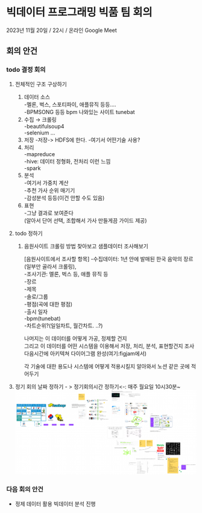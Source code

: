 # 빅데이터 프로그래밍 빅품 팀 회의

2023년 11월 20일 / 22시 / 온라인 Google Meet

## 회의 안건

### todo 결정 회의

1. 전체적인 구조 구상하기
   1. 데이터 소스  
      -멜론, 벅스, 스포티파이, 애플뮤직 등등....  
      -BPMSONG 등등 bpm 나와있는 사이트 tunebat
   2. 수집 → 크롤링  
      -beautifulsoup4  
      -selenium
      ...
   3. 저장 -저장-> HDFS에 한다. -여기서 어떤기술 사용?
   4. 처리  
      -mapreduce  
      -hive: 데이터 정형화, 전처리 이런 느낌  
      -spark
   5. 분석  
      -여기서 가중치 계산  
      -추천 가사 순위 매기기  
      -감성분석 등등(이건 안할 수도 있음)
   6. 표현  
      -그냥 결과로 보여준다  
      (알아서 단어 선택, 조합해서 가사 만들게끔 가이드 제공)
2. todo 정하기

   1. 음원사이트 크롤링 방법 찾아보고 샘플데이터 조사해보기

      [음원사이트에서 조사할 항목] -수집데이터: 1년 안에 발매된 한국 음악의 장르(일부만 골라서 크롤링),  
      -조사기관: 멜론, 벅스 등, 애플 뮤직 등  
      -장르  
      -제목  
      -솔로/그룹  
      -평점(곡에 대한 평점)  
      -출시 일자  
      -bpm(tunebat)  
      -차트순위?(일일차트, 월간차트. ..?)

      나머지는 이 데이터를 어떻게 가공, 정제할 건지  
      그리고 이 데이터를 어떤 시스템을 이용해서 저장, 처리, 분석, 표현할건지 조사  
      다음시간에 아키텍쳐 다이어그램 완성(여기:figjam에서)

      각 기술에 대한 용도나 시스템에 어떻게 적용시킬지 알아와서 노션 같은 곳에 적어두기

3. 정기 회의 날짜 정하기 - > 정기회의시간 정하기<-: 매주 월요일 10시30분~
   ![Alt text](20231120.png)

### 다음 회의 안건

- 정제 데이터 활용 빅데이터 분석 진행
